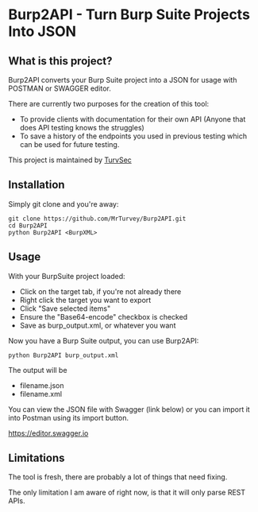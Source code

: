 # Burp2API - Turn Burp Suite Projects Into JSON
## What is this project? 

Burp2API converts your Burp Suite project into a JSON for usage with POSTMAN or SWAGGER editor.

There are currently two purposes for the creation of this tool:
- To provide clients with documentation for their own API (Anyone that does API testing knows the struggles)
- To save a history of the endpoints you used in previous testing which can be used for future testing.  

This project is maintained by [TurvSec](https://twitter.com/TurvSec)

## Installation
Simply git clone and you're away:
```
git clone https://github.com/MrTurvey/Burp2API.git
cd Burp2API
python Burp2API <BurpXML>
```

## Usage
With your BurpSuite project loaded:
- Click on the target tab, if you're not already there
- Right click the target you want to export
- Click "Save selected items"
- Ensure the "Base64-encode" checkbox is checked
- Save as burp_output.xml, or whatever you want

Now you have a Burp Suite output, you can use Burp2API: 

```
python Burp2API burp_output.xml
```
The output will be 

- filename.json
- filename.xml

You can view the JSON file with Swagger (link below) or you can import it into Postman using its import button.

https://editor.swagger.io

## Limitations 

The tool is fresh, there are probably a lot of things that need fixing.

The only limitation I am aware of right now, is that it will only parse REST APIs.
